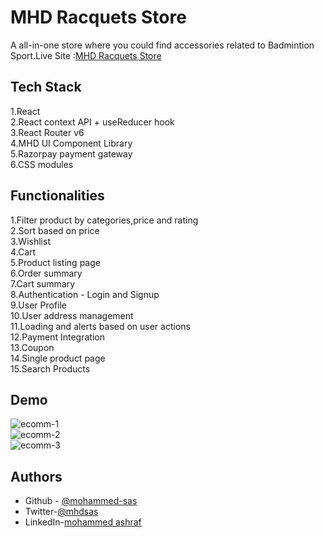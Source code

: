 
# MHD Racquets Store

A all-in-one store where you could find accessories related to Badmintion Sport.Live Site :[MHD Racquets Store](https://mhd-racquets-store.netlify.app/)
## Tech Stack
1.React   
2.React context API +  useReducer hook  
3.React Router v6  
4.MHD UI Component Library  
5.Razorpay payment gateway  
6.CSS modules

## Functionalities
1.Filter product by categories,price and rating  
2.Sort based on price   
3.Wishlist  
4.Cart  
5.Product listing page  
6.Order summary  
7.Cart summary  
8.Authentication - Login and Signup  
9.User Profile  
10.User address management  
11.Loading and alerts based on user actions  
12.Payment Integration  
13.Coupon  
14.Single product page  
15.Search Products  

## Demo
![ecomm-1](https://user-images.githubusercontent.com/89216938/161959662-00aedd8d-4c01-436b-a460-fea8b34a263b.gif)  
![ecomm-2](https://user-images.githubusercontent.com/89216938/161960172-c6c34c94-8b7c-48b2-8f3b-388aaffdf0e8.gif)  
![ecomm-3](https://user-images.githubusercontent.com/89216938/161960390-aa0ca323-a263-4241-af0a-6b8fecd30371.gif)



## Authors

- Github - [@mohammed-sas](https://www.github.com/mohammed-sas)
- Twitter-[@mhdsas](https://twitter.com/mhdsas)
- LinkedIn-[mohammed ashraf](https://www.linkedin.com/in/mohammed-ashraf-ba0a11133/)

